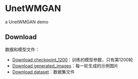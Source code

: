 # UnetWMGAN
a UnetWMGAN demo 
## Download

数据和模型文件：

- [Download checkpoint_1200]([https://github.com/your-username/your-repo/releases/download/v1.0/checkpoint_1200.zip](https://github.com/Seisoooo/UnetWMGAN/releases/download/checkpoints/checkpoints.zip))：训练的模型参数，只有第1200轮
- [Download generated_images]([https://github.com/your-username/your-repo/releases/download/v1.0/generated_images.zip](https://github.com/Seisoooo/UnetWMGAN/releases/download/Generated_image/generated_images.zip))：每一轮生成的示例图片
- [Download dataset]([https://github.com/your-username/your-repo/releases/download/v1.0/dataset.zip](https://github.com/Seisoooo/UnetWMGAN/releases/download/dataset/dataset.zip))：数据集文件
